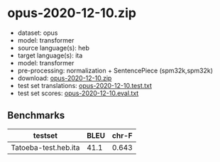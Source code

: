 # opus-2020-12-10.zip

* dataset: opus
* model: transformer
* source language(s): heb
* target language(s): ita
* model: transformer
* pre-processing: normalization + SentencePiece (spm32k,spm32k)
* download: [opus-2020-12-10.zip](https://object.pouta.csc.fi/Tatoeba-MT-models/heb-ita/opus-2020-12-10.zip)
* test set translations: [opus-2020-12-10.test.txt](https://object.pouta.csc.fi/Tatoeba-MT-models/heb-ita/opus-2020-12-10.test.txt)
* test set scores: [opus-2020-12-10.eval.txt](https://object.pouta.csc.fi/Tatoeba-MT-models/heb-ita/opus-2020-12-10.eval.txt)

## Benchmarks

| testset               | BLEU  | chr-F |
|-----------------------|-------|-------|
| Tatoeba-test.heb.ita 	| 41.1 	| 0.643 |

